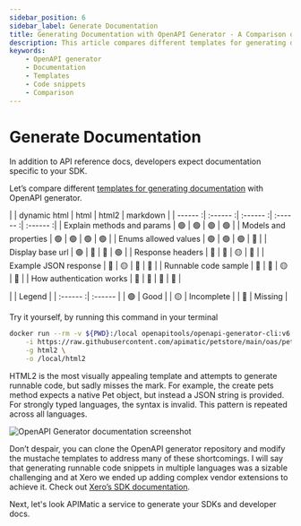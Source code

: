 ```yaml
---
sidebar_position: 6
sidebar_label: Generate Documentation
title: Generating Documentation with OpenAPI Generator - A Comparison of Templates
description: This article compares different templates for generating documentation with OpenAPI generator.  The article also highlights the limitations of template for generating runnable code snippets.
keywords:
    - OpenAPI generator
    - Documentation
    - Templates
    - Code snippets
    - Comparison
---
```


# Generate Documentation

In addition to API reference docs, developers expect documentation specific to your SDK.  

Let’s compare different [templates for generating documentation](https://openapi-generator.tech/docs/generators#documentation-generators) with OpenAPI generator.


|   | dynamic html | html | html2 | markdown |
| ------ :| :------ :|  :------ :|  :------ :| :------ :| 
| Explain methods and params | 🟢 | 🟢  | 🟢 | 🟢 |
| Models and properties | 🟢 | 🟢 | 🟢 | 🟢 |
| Enums allowed values | 🟢 | 🟢  | 🟢 | 🔴 |
| Display base url | 🟢 | 🔴 | 🔴 | 🟢 |
| Response headers | 🔴 | 🔴 | 🟡  | 🔴 |
| Example JSON response | 🔴 | 🟡 | 🔴 | 🔴 |
| Runnable code sample | 🔴 | 🔴 | 🟡 | 🔴 |
| How authentication works | 🔴 | 🔴 | 🔴 | 🔴 |

|   | Legend  |
| :------ :| :------ | 
| 🟢 | Good | 
| 🟡 | Incomplete | 
| 🔴 | Missing | 

Try it yourself, by running this command in your terminal

``` bash
docker run --rm -v ${PWD}:/local openapitools/openapi-generator-cli:v6.2.1 generate \
    -i https://raw.githubusercontent.com/apimatic/petstore/main/oas/petstore.yaml \
    -g html2 \
    -o /local/html2
```

HTML2 is the most visually appealing template and attempts to generate runnable code, but sadly misses the mark.  For example, the create pets method expects a native Pet object, but instead a JSON string is provided. For strongly typed languages, the syntax is invalid.  This pattern is repeated across all languages. 

![OpenAPI Generator documentation screenshot](/img/oas-documentation2.png)

Don’t despair, you can clone the OpenAPI generator repository and modify the mustache templates to address many of these shortcomings. I will say that generating runnable code snippets in multiple languages was a sizable challenging and at Xero we ended up adding complex vendor extensions to achieve it. Check out [Xero’s SDK documentation](https://xeroapi.github.io/xero-node/accounting/index.html).

Next, let's look APIMatic a service to generate your SDKs and developer docs.